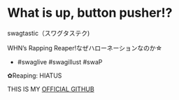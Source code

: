 # What is up, button pusher!?
swagtastic（スワグタステク)

WHN’s Rapping Reaper!なぜハローネーションなのか☆
- #swaglive #swagillust #swaP

✿Reaping: HIATUS 

THIS IS MY [OFFICIAL GITHUB](https://github.com/swagtastic666)
